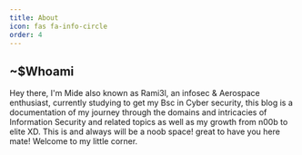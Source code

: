 ```yaml
---
title: About
icon: fas fa-info-circle
order: 4
---
```


## ~$Whoami
Hey there, I'm Mide also known as Rami3l, an infosec & Aerospace enthusiast, currently studying to get my Bsc in Cyber security, this blog is a documentation of my journey through the domains and intricacies of Information Security and related topics as well as my growth from n00b to elite XD. This is and always will be a noob space! great to have you here mate! Welcome to my little corner.
